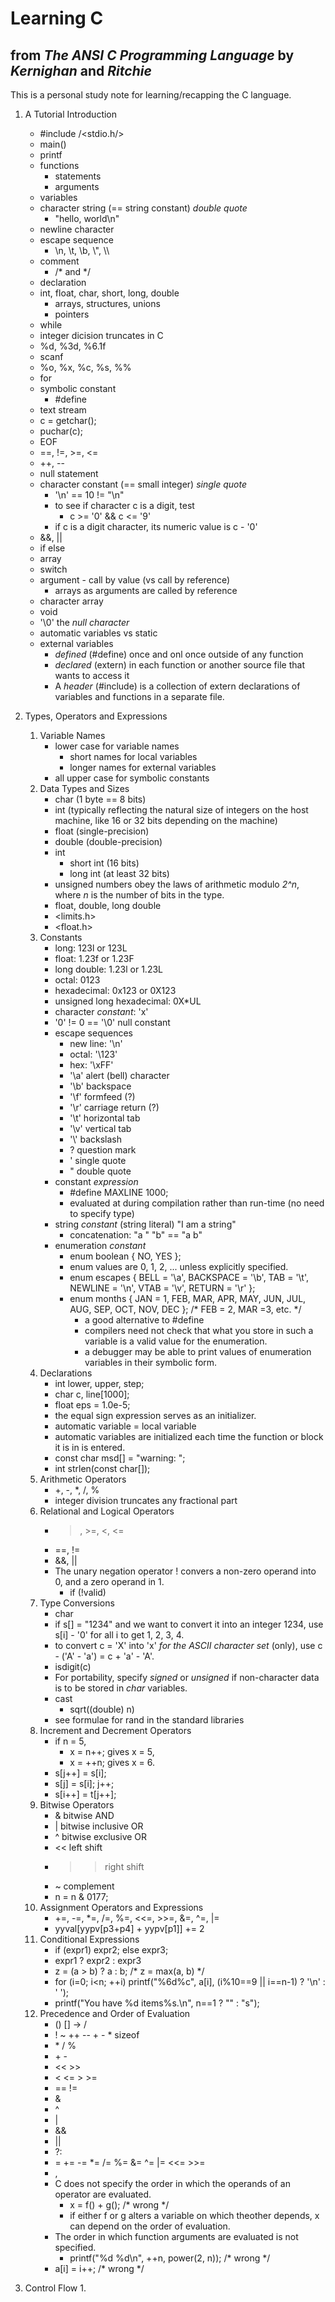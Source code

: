 # Learning C
## from _The ANSI C Programming Language_ by _Kernighan_ and _Ritchie_

This is a personal study note for learning/recapping the C language.

1. A Tutorial Introduction
    * #include /<stdio.h/>
    * main()
    * printf
    * functions
        * statements
        * arguments
    * variables
    * character string (== string constant) _double quote_
        * "hello, world\n"
    * newline character
    * escape sequence
        * \n, \t, \b, \\", \\\\
    * comment
        * /\* and \*/
    * declaration
    * int, float, char, short, long, double
        * arrays, structures, unions
        * pointers
    * while
    * integer dicision truncates in C
    * %d, %3d, %6.1f
    * scanf
    * %o, %x, %c, %s, %%
    * for
    * symbolic constant
        * #define
    * text stream
    * c = getchar();
    * puchar(c);
    * EOF
    * ==, !=, >=, <=
    * ++, --
    * null statement
    * character constant (== small integer)  _single quote_
        * '\n' == 10 != "\n"
        * to see if character c is a digit, test
            * c >= '0' && c <= '9'
        * if c is a digit character, its numeric value is c - '0'
    * &&, ||
    * if else
    * array
    * switch
    * argument - call by value (vs call by reference)
        * arrays as arguments are called by reference
    * character array
    * void
    * '\0' the _null character_
    * automatic variables vs static
    * external variables
        * _defined_ (#define) once and onl once outside of any function
        * _declared_ (extern) in each function or another source file that wants to access it
        * A _header_ (#include) is a collection of extern declarations of variables and functions in a separate file.

2. Types, Operators and Expressions
    1. Variable Names
        * lower case for variable names
            * short names for local variables
            * longer names for external variables
        * all upper case for symbolic constants
    2. Data Types and Sizes
        * char (1 byte == 8 bits)
        * int (typically reflecting the natural size of integers on the host machine, like 16 or 32 bits depending on the machine)
        * float (single-precision)
        * double (double-precision)
        * int
            * short int (16 bits)
            * long int (at least 32 bits)
        * unsigned numbers obey the laws of arithmetic modulo _2^n_, where _n_ is the number of bits in the type.
        * float, double, long double
        * \<limits.h\>
        * \<float.h\>
    3. Constants
    	* long: 123l or 123L
    	* float: 1.23f or 1.23F
    	* long double: 1.23l or 1.23L
    	* octal: 0123
    	* hexadecimal: 0x123 or 0X123
    	* unsigned long hexadecimal: 0X\*UL
    	* character _constant_: 'x'
    	* '0' != 0 == '\0' null constant
    	* escape sequences
    		* new line: '\n'
    		* octal: '\123'
    		* hex: '\xFF'
    		* '\a' alert (bell) character
    		* '\b' backspace
    		* '\f' formfeed (?)
    		* '\r' carriage return (?)
    		* '\t' horizontal tab
    		* '\v' vertical tab
    		* '\\' backslash
    		* \? question mark
    		* \' single quote
    		* \" double quote
    	* constant _expression_
    		* #define MAXLINE 1000;
    		* evaluated at during compilation rather than run-time (no need to specify type)
    	* string _constant_ (string literal) "I am a string"
    		* concatenation: "a " "b" == "a b"
    	* enumeration _constant_
    		* enum boolean { NO, YES };
    		* enum values are 0, 1, 2, ... unless explicitly specified.
    		* enum escapes { BELL = '\a', BACKSPACE = '\b', TAB = '\t', NEWLINE = '\n', VTAB = '\v', RETURN = '\r' };
    		* enum months { JAN = 1, FEB, MAR, APR, MAY, JUN, JUL, AUG, SEP, OCT, NOV, DEC }; /* FEB = 2, MAR =3, etc. \*/
    			* a good alternative to #define
    			* compilers need not check that what you store in such a variable is a valid value for the enumeration.
    			* a debugger may be able to print values of enumeration variables in their symbolic form.
    4. Declarations
    	* int lower, upper, step;
    	* char c, line[1000];
    	* float eps = 1.0e-5;
        * the equal sign expression serves as an initializer.
        * automatic variable = local variable
        * automatic variables are initialized each time the function or block it is in is entered.
        * const char msd[] = "warning: ";
        * int strlen(const char[]);
    5. Arithmetic Operators
        * +, -, \*, /, %
        * integer division truncates any fractional part
    6. Relational and Logical Operators
        * >, >=, <, <=
        * ==, !=
        * &&, ||
        * The unary negation operator ! convers a non-zero operand into 0, and a zero operand in 1.
            * if (!valid)
    7. Type Conversions
        * char
        * if s[] = "1234" and we want to convert it into an integer 1234, use s[i] - '0' for all i to get 1, 2, 3, 4.
        * to convert c = 'X' into 'x' _for the ASCII character set_ (only), use c - ('A' - 'a') = c + 'a' - 'A'.
        * isdigit(c)
        * For portability, specify _signed_ or _unsigned_ if non-character data is to be stored in _char_ variables.
        * cast
            * sqrt((double) n)
        * see formulae for rand in the standard libraries
	8. Increment and Decrement Operators
		* if n = 5,
			* x = n++; gives x = 5,
			* x = ++n; gives x = 6.
		* s[j++] = s[i];
		* s[j] = s[i]; j++;
		* s[i++] = t[j++];
	9. Bitwise Operators
		* & bitwise AND
		* | bitwise inclusive OR
		* ^ bitwise exclusive OR
		* << left shift
		* >> right shift
		* ~ complement
		* n = n & 0177;
    10. Assignment Operators and Expressions
        * +=, -=, \*=, /=, %=, <<=, >>=, &=, ^=, |=
        * yyval[yypv[p3+p4] + yypv[p1]] += 2
    11. Conditional Expressions
        * if (expr1) expr2; else expr3;
        * expr1 ? expr2 : expr3
        * z = (a > b) ? a : b;  /* z = max(a, b) \*/
        * for (i=0; i\<n; ++i) printf("%6d%c", a[i], (i%10==9 || i==n-1) ? '\n' : ' ');
        * printf("You have %d items%s.\n", n==1 ? "" : "s");
    12. Precedence and Order of Evaluation
        * () [] -> /
        * ! ~ ++ -- + - * sizeof
        * \* / %
        * \+ \-
        * \<\< \>\>
        * \< \<= \> \>=
        * == !=
        * &
        * ^
        * |
        * &&
        * ||
        * ?:
        * = += -= \*= /= %= &= ^= |= \<\<= \>\>=
        * ,
        * C does not specify the order in which the operands of an operator are evaluated.
            * x = f() + g();    /* wrong \*/
            * if either f or g alters a variable on which theother depends, x can depend on the order of evaluation.
        * The order in which function arguments are evaluated is not specified.
            * printf("%d %d\n", ++n, power(2, n));  /* wrong \*/
        * a[i] = i++;   /* wrong \*/
3. Control Flow
    1. 

